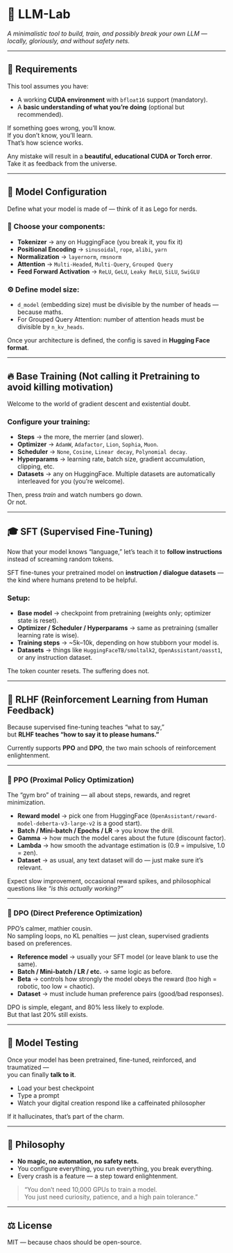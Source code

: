 # 🧠 LLM-Lab

*A minimalistic tool to build, train, and possibly break your own LLM — locally, gloriously, and without safety nets.*

---

## 🧩 Requirements

This tool assumes you have:

- A working **CUDA environment** with `bfloat16` support (mandatory).  
- A **basic understanding of what you’re doing** (optional but recommended).  

If something goes wrong, you’ll know.  
If you don’t know, you’ll learn.  
That’s how science works.

Any mistake will result in a **beautiful, educational CUDA or Torch error**.  
Take it as feedback from the universe.

---

## 🧱 Model Configuration

Define what your model is made of — think of it as Lego for nerds.

### 🧬 Choose your components:
- **Tokenizer** → any on HuggingFace (you break it, you fix it)  
- **Positional Encoding** → `sinusoidal`, `rope`, `alibi`, `yarn`  
- **Normalization** → `layernorm`, `rmsnorm`  
- **Attention** → `Multi-Headed`, `Multi-Query`, `Grouped Query`  
- **Feed Forward Activation** → `ReLU`, `GeLU`, `Leaky ReLU`, `SiLU`, `SwiGLU`  

### ⚙️ Define model size:
- `d_model` (embedding size) must be divisible by the number of heads — because maths.  
- For Grouped Query Attention: number of attention heads must be divisible by `n_kv_heads`.  

Once your architecture is defined, the config is saved in **Hugging Face format**.

---

## 🔥 Base Training (Not calling it Pretraining to avoid killing motivation)

Welcome to the world of gradient descent and existential doubt.

### Configure your training:
- **Steps** → the more, the merrier (and slower).  
- **Optimizer** → `AdamW`, `Adafactor`, `Lion`, `Sophia`, `Muon`.  
- **Scheduler** → `None`, `Cosine`, `Linear decay`, `Polynomial decay`.  
- **Hyperparams** → learning rate, batch size, gradient accumulation, clipping, etc.  
- **Datasets** → any on HuggingFace. Multiple datasets are automatically interleaved for you (you’re welcome).

Then, press *train* and watch numbers go down.  
Or not.

---

## 🎓 SFT (Supervised Fine-Tuning)

Now that your model knows “language,” let’s teach it to **follow instructions** instead of screaming random tokens.

SFT fine-tunes your pretrained model on **instruction / dialogue datasets** — the kind where humans pretend to be helpful.

### Setup:
- **Base model** → checkpoint from pretraining (weights only; optimizer state is reset).  
- **Optimizer / Scheduler / Hyperparams** → same as pretraining (smaller learning rate is wise).  
- **Training steps** → ~5k–10k, depending on how stubborn your model is.  
- **Datasets** → things like `HuggingFaceTB/smoltalk2`, `OpenAssistant/oasst1`, or any instruction dataset.

The token counter resets. The suffering does not.

---

## 🧠 RLHF (Reinforcement Learning from Human Feedback)

Because supervised fine-tuning teaches “what to say,”  
but **RLHF teaches “how to say it to please humans.”**

Currently supports **PPO** and **DPO**, the two main schools of reinforcement enlightenment.

---

### 🥊 PPO (Proximal Policy Optimization)

The “gym bro” of training — all about steps, rewards, and regret minimization.

- **Reward model** → pick one from HuggingFace (`OpenAssistant/reward-model-deberta-v3-large-v2` is a good start).  
- **Batch / Mini-batch / Epochs / LR** → you know the drill.  
- **Gamma** → how much the model cares about the future (discount factor).  
- **Lambda** → how smooth the advantage estimation is (0.9 = impulsive, 1.0 = zen).  
- **Dataset** → as usual, any text dataset will do — just make sure it’s relevant.

Expect slow improvement, occasional reward spikes, and philosophical questions like *“is this actually working?”*

---

### 🧘 DPO (Direct Preference Optimization)

PPO’s calmer, mathier cousin.  
No sampling loops, no KL penalties — just clean, supervised gradients based on preferences.

- **Reference model** → usually your SFT model (or leave blank to use the same).  
- **Batch / Mini-batch / LR / etc.** → same logic as before.  
- **Beta** → controls how strongly the model obeys the reward (too high = robotic, too low = chaotic).  
- **Dataset** → must include human preference pairs (good/bad responses).

DPO is simple, elegant, and 80% less likely to explode.  
But that last 20% still exists.

---

## 🧪 Model Testing

Once your model has been pretrained, fine-tuned, reinforced, and traumatized —  
you can finally **talk to it**.

- Load your best checkpoint  
- Type a prompt  
- Watch your digital creation respond like a caffeinated philosopher  

If it hallucinates, that’s part of the charm.

---

## 💭 Philosophy

- **No magic, no automation, no safety nets.**  
- You configure everything, you run everything, you break everything.  
- Every crash is a feature — a step toward enlightenment.  

> “You don’t need 10,000 GPUs to train a model.  
> You just need curiosity, patience, and a high pain tolerance.”

---

## ⚖️ License

MIT — because chaos should be open-source.